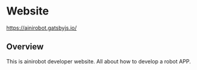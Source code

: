 # Website

<a href="https://ainirobot.gatsbyjs.io/" target="_blank">
    https://ainirobot.gatsbyjs.io/
</a>

## Overview

This is ainirobot developer website. All about how to develop a robot APP.
